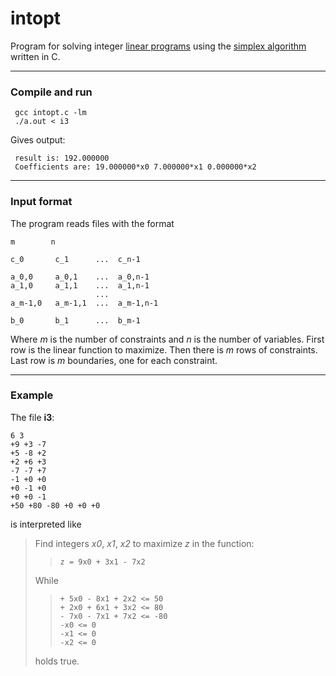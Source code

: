 # intopt

Program for solving integer [linear programs](https://en.wikipedia.org/wiki/Linear_programming) using the [simplex algorithm](https://en.wikipedia.org/wiki/Simplex_algorithm) written in C.

***
### Compile and run

     gcc intopt.c -lm
     ./a.out < i3

Gives output:

     result is: 192.000000
     Coefficients are: 19.000000*x0 7.000000*x1 0.000000*x2

***
### Input format

The program reads files with the format

    m        n
    
    c_0       c_1      ...  c_n-1
    
    a_0,0     a_0,1    ...  a_0,n-1
    a_1,0     a_1,1    ...  a_1,n-1
                       ...
    a_m-1,0   a_m-1,1  ...  a_m-1,n-1
    
    b_0       b_1      ...  b_m-1

Where *m* is the number of constraints and *n* is the number of variables. First row is the linear function to maximize. Then there is *m* rows of constraints. Last row is *m* boundaries, one for each constraint.

***
### Example

The file **i3**:

    6 3  
    +9 +3 -7
    +5 -8 +2
    +2 +6 +3
    -7 -7 +7
    -1 +0 +0  
    +0 -1 +0
    +0 +0 -1
    +50 +80 -80 +0 +0 +0

is interpreted like 

> Find integers *x0*, *x1*, *x2* to maximize *z* in the function:
>
>>     z = 9x0 + 3x1 - 7x2
>
> While
> 
>>     + 5x0 - 8x1 + 2x2 <= 50
>>     + 2x0 + 6x1 + 3x2 <= 80
>>     - 7x0 - 7x1 + 7x2 <= -80
>>     -x0 <= 0
>>     -x1 <= 0
>>     -x2 <= 0
>
> holds true.
